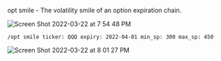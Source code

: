 opt smile - The volatility smile of an option expiration chain.

![Screen Shot 2022-03-22 at 7 54 48 PM](https://user-images.githubusercontent.com/85772166/159615129-6100eeb4-28c9-4f77-bb2d-7d801d76fffd.png)

```
/opt smile ticker: QQQ expiry: 2022-04-01 min_sp: 300 max_sp: 450
```

![Screen Shot 2022-03-22 at 8 01 27 PM](https://user-images.githubusercontent.com/85772166/159615551-407620ad-4e36-493e-9349-ae5f61975b5a.png)
